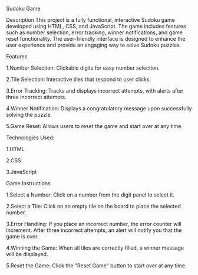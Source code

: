 Sudoku Game

Description
This project is a fully functional, interactive Sudoku game developed using HTML, CSS, and JavaScript. The game includes features such as number selection, error tracking, winner notifications, and game reset functionality. The user-friendly interface is designed to enhance the user experience and provide an engaging way to solve Sudoku puzzles.

Features

1.Number Selection: Clickable digits for easy number selection.

2.Tile Selection: Interactive tiles that respond to user clicks.

3.Error Tracking: Tracks and displays incorrect attempts, with alerts after three incorrect attempts.

4.Winner Notification: Displays a congratulatory message upon successfully solving the puzzle.

5.Game Reset: Allows users to reset the game and start over at any time.

Technologies Used:

1.HTML

2.CSS

3.JavaScript

Game Instructions

1.Select a Number: Click on a number from the digit panel to select it.

2.Select a Tile: Click on an empty tile on the board to place the selected number.

3.Error Handling: If you place an incorrect number, the error counter will increment. After three incorrect attempts, an alert will notify you that the game is over.

4.Winning the Game: When all tiles are correctly filled, a winner message will be displayed.

5.Reset the Game: Click the "Reset Game" button to start over at any time.
